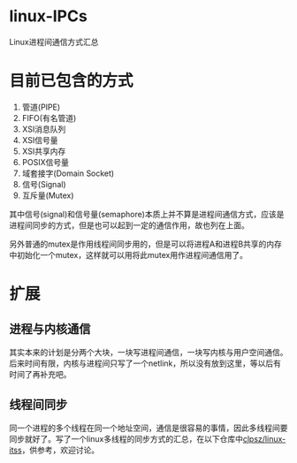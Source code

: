 # linux-IPCs
Linux进程间通信方式汇总

# 目前已包含的方式
1. 管道(PIPE)
2. FIFO(有名管道)
3. XSI消息队列
4. XSI信号量
5. XSI共享内存
6. POSIX信号量
7. 域套接字(Domain Socket)
8. 信号(Signal)
9. 互斥量(Mutex)

其中信号(signal)和信号量(semaphore)本质上并不算是进程间通信方式，应该是进程间同步的方式，但是也可以起到一定的通信作用，故也列在上面。

另外普通的mutex是作用线程间同步用的，但是可以将进程A和进程B共享的内存中初始化一个mutex，这样就可以用将此mutex用作进程间通信用了。

# 扩展
## 进程与内核通信
其实本来的计划是分两个大块，一块写进程间通信，一块写内核与用户空间通信。后来时间有限，内核与进程间只写了一个netlink，所以没有放到这里，等以后有时间了再补充吧。
## 线程间同步
同一个进程的多个线程在同一个地址空间，通信是很容易的事情，因此多线程间要同步就好了。写了一个linux多线程的同步方式的汇总，在以下仓库中[clpsz/linux-itss](https://github.com/clpsz/linux-itss)，供参考，欢迎讨论。

